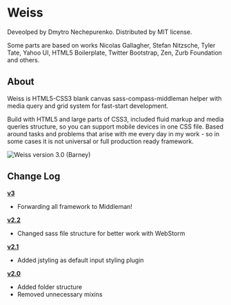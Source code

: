 # Weiss

Deveolped by Dmytro Nechepurenko. Distributed by MIT license.

Some parts are based on works Nicolas Gallagher, Stefan Nitzsche, Tyler Tate, Yahoo UI, HTML5 Boilerplate, Twitter Bootstrap, Zen, Zurb Foundation and others.

## About

Weiss is HTML5-CSS3 blank canvas sass-compass-middleman helper with media query and grid system for fast-start development.

Build with HTML5 and large parts of CSS3, included fluid markup and media queries structure, so you can support mobile devices in one CSS file.
Based around tasks and problems that arise with me every day in my work - so in some cases it is not universal or full production ready framework.

![Weiss version 3.0 (Barney)](https://raw.github.com/dimanech/weiss/master/images/example/content-example-img.png)

## Change Log

**[v3](https://github.com/dimanech/weiss/archive/v3.zip)**

* Forwarding all framework to Middleman!

**[v2.2](https://github.com/dimanech/weiss/archive/v2.2.zip)**

* Changed sass file structure for better work with WebStorm

**[v2.1](https://github.com/dimanech/weiss/archive/v2.1.zip)**

* Added jstyling as default input styling plugin

**[v2.0](https://github.com/dimanech/weiss/archive/v2.0.1.zip)**

* Added folder structure
* Removed unnecessary mixins